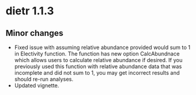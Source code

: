 dietr 1.1.3
============

## Minor changes
* Fixed issue with assuming relative abundance provided would sum to 1 in Electivity function. The function has new option CalcAbundnace which allows users to calculate relative abundance if desired. If you previously used this function with relative abundance data that was incomplete and did not sum to 1, you may get incorrect results and should re-run analyses.
* Updated vignette.